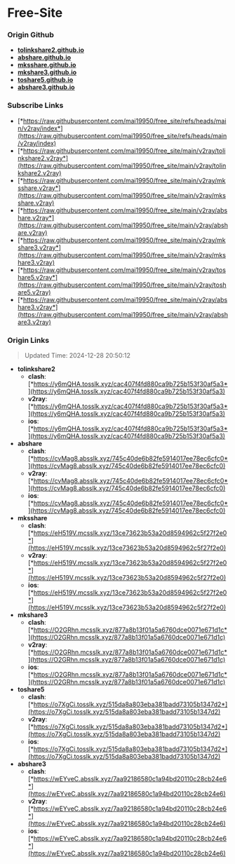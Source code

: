 # Free-Site

### Origin Github

- [**tolinkshare2.github.io**](https://github.com/tolinkshare2/tolinkshare2.github.io)
- [**abshare.github.io**](https://github.com/abshare/abshare.github.io)
- [**mksshare.github.io**](https://github.com/mksshare/mksshare.github.io)
- [**mkshare3.github.io**](https://github.com/mkshare3/mkshare3.github.io)
- [**toshare5.github.io**](https://github.com/toshare5/toshare5.github.io)
- [**abshare3.github.io**](https://github.com/abshare3/abshare3.github.io)

### Subscribe Links

- [*https://raw.githubusercontent.com/mai19950/free_site/refs/heads/main/v2ray/index*](https://raw.githubusercontent.com/mai19950/free_site/refs/heads/main/v2ray/index)
- [*https://raw.githubusercontent.com/mai19950/free_site/main/v2ray/tolinkshare2.v2ray*](https://raw.githubusercontent.com/mai19950/free_site/main/v2ray/tolinkshare2.v2ray)
- [*https://raw.githubusercontent.com/mai19950/free_site/main/v2ray/mksshare.v2ray*](https://raw.githubusercontent.com/mai19950/free_site/main/v2ray/mksshare.v2ray)
- [*https://raw.githubusercontent.com/mai19950/free_site/main/v2ray/abshare.v2ray*](https://raw.githubusercontent.com/mai19950/free_site/main/v2ray/abshare.v2ray)
- [*https://raw.githubusercontent.com/mai19950/free_site/main/v2ray/mkshare3.v2ray*](https://raw.githubusercontent.com/mai19950/free_site/main/v2ray/mkshare3.v2ray)
- [*https://raw.githubusercontent.com/mai19950/free_site/main/v2ray/toshare5.v2ray*](https://raw.githubusercontent.com/mai19950/free_site/main/v2ray/toshare5.v2ray)
- [*https://raw.githubusercontent.com/mai19950/free_site/main/v2ray/abshare3.v2ray*](https://raw.githubusercontent.com/mai19950/free_site/main/v2ray/abshare3.v2ray)

### Origin Links

> Updated Time: 2024-12-28 20:50:12

- **tolinkshare2**
  - **clash**: [*https://y6mQHA.tosslk.xyz/cac407f4fd880ca9b725b153f30af5a3*](https://y6mQHA.tosslk.xyz/cac407f4fd880ca9b725b153f30af5a3)
  - **v2ray**: [*https://y6mQHA.tosslk.xyz/cac407f4fd880ca9b725b153f30af5a3*](https://y6mQHA.tosslk.xyz/cac407f4fd880ca9b725b153f30af5a3)
  - **ios**: [*https://y6mQHA.tosslk.xyz/cac407f4fd880ca9b725b153f30af5a3*](https://y6mQHA.tosslk.xyz/cac407f4fd880ca9b725b153f30af5a3)
- **abshare**
  - **clash**: [*https://cvMag8.absslk.xyz/745c40de6b82fe5914017ee78ec6cfc0*](https://cvMag8.absslk.xyz/745c40de6b82fe5914017ee78ec6cfc0)
  - **v2ray**: [*https://cvMag8.absslk.xyz/745c40de6b82fe5914017ee78ec6cfc0*](https://cvMag8.absslk.xyz/745c40de6b82fe5914017ee78ec6cfc0)
  - **ios**: [*https://cvMag8.absslk.xyz/745c40de6b82fe5914017ee78ec6cfc0*](https://cvMag8.absslk.xyz/745c40de6b82fe5914017ee78ec6cfc0)
- **mksshare**
  - **clash**: [*https://eH519V.mcsslk.xyz/13ce73623b53a20d8594962c5f27f2e0*](https://eH519V.mcsslk.xyz/13ce73623b53a20d8594962c5f27f2e0)
  - **v2ray**: [*https://eH519V.mcsslk.xyz/13ce73623b53a20d8594962c5f27f2e0*](https://eH519V.mcsslk.xyz/13ce73623b53a20d8594962c5f27f2e0)
  - **ios**: [*https://eH519V.mcsslk.xyz/13ce73623b53a20d8594962c5f27f2e0*](https://eH519V.mcsslk.xyz/13ce73623b53a20d8594962c5f27f2e0)
- **mkshare3**
  - **clash**: [*https://O2GRhn.mcsslk.xyz/877a8b13f01a5a6760dce0071e671d1c*](https://O2GRhn.mcsslk.xyz/877a8b13f01a5a6760dce0071e671d1c)
  - **v2ray**: [*https://O2GRhn.mcsslk.xyz/877a8b13f01a5a6760dce0071e671d1c*](https://O2GRhn.mcsslk.xyz/877a8b13f01a5a6760dce0071e671d1c)
  - **ios**: [*https://O2GRhn.mcsslk.xyz/877a8b13f01a5a6760dce0071e671d1c*](https://O2GRhn.mcsslk.xyz/877a8b13f01a5a6760dce0071e671d1c)
- **toshare5**
  - **clash**: [*https://o7XgCi.tosslk.xyz/515da8a803eba381badd73105b1347d2*](https://o7XgCi.tosslk.xyz/515da8a803eba381badd73105b1347d2)
  - **v2ray**: [*https://o7XgCi.tosslk.xyz/515da8a803eba381badd73105b1347d2*](https://o7XgCi.tosslk.xyz/515da8a803eba381badd73105b1347d2)
  - **ios**: [*https://o7XgCi.tosslk.xyz/515da8a803eba381badd73105b1347d2*](https://o7XgCi.tosslk.xyz/515da8a803eba381badd73105b1347d2)
- **abshare3**
  - **clash**: [*https://wEYveC.absslk.xyz/7aa92186580c1a94bd20110c28cb24e6*](https://wEYveC.absslk.xyz/7aa92186580c1a94bd20110c28cb24e6)
  - **v2ray**: [*https://wEYveC.absslk.xyz/7aa92186580c1a94bd20110c28cb24e6*](https://wEYveC.absslk.xyz/7aa92186580c1a94bd20110c28cb24e6)
  - **ios**: [*https://wEYveC.absslk.xyz/7aa92186580c1a94bd20110c28cb24e6*](https://wEYveC.absslk.xyz/7aa92186580c1a94bd20110c28cb24e6)
